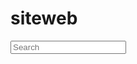# siteweb


<div class="col-sm-3">
						<div class="search_box pull-right">
							<input type="text" placeholder="Search"/>
						</div>